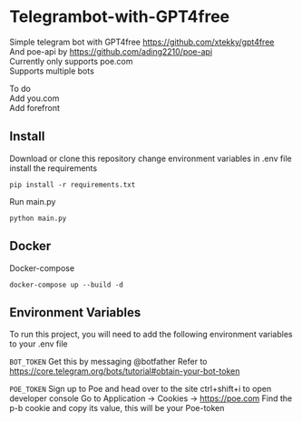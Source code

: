 # Telegrambot-with-GPT4free
Simple telegram bot with GPT4free https://github.com/xtekky/gpt4free   
And poe-api by https://github.com/ading2210/poe-api    
Currently only supports poe.com   
Supports multiple bots   

   
To do   
Add you.com   
Add forefront    

## Install


Download or clone this repository
change environment variables in .env file
install the requirements 
```
pip install -r requirements.txt
```
Run main.py
```
python main.py
```
## Docker

Docker-compose
```
docker-compose up --build -d
```



## Environment Variables

To run this project, you will need to add the following environment variables to your .env file

`BOT_TOKEN`
Get this by messaging @botfather Refer to https://core.telegram.org/bots/tutorial#obtain-your-bot-token

`POE_TOKEN`
Sign up to Poe and head over to the site
ctrl+shift+i to open developer console
Go to Application -> Cookies -> https://poe.com
Find the p-b cookie and copy its value, this will be your Poe-token

